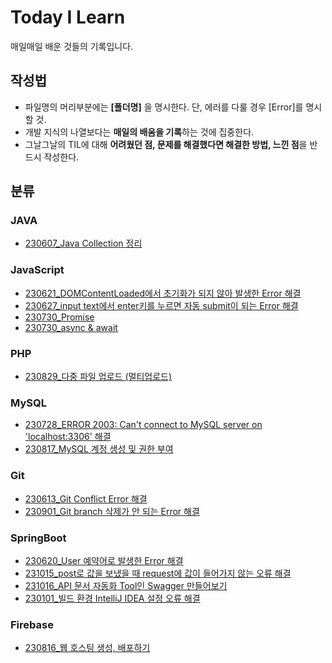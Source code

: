 # Today I Learn
매일매일 배운 것들의 기록입니다.

## 작성법
- 파일명의 머리부분에는 **[폴더명]** 을 명시한다. 단, 에러를 다룰 경우 [Error]를 명시할 것.
- 개발 지식의 나열보다는 **매일의 배움을 기록**하는 것에 집중한다.
- 그날그날의 TIL에 대해 **어려웠던 점, 문제를 해결했다면 해결한 방법, 느낀 점**을 반드시 작성한다.

## 분류

### JAVA
- [230607_Java Collection 정리](https://github.com/haeunNoh06/TIL/blob/main/JAVA/%5BJAVA%5D%20Collection.md)


### JavaScript
- [230621_DOMContentLoaded에서 초기화가 되지 않아 발생한 Error 해결](https://github.com/haeunNoh06/TIL/blob/main/JavaScript/%5Berror%5DCannot%20read%20properties%20of%20null%20(reading%20'addEventListener').md)
- [230627_input text에서 enter키를 누르면 자동 submit이 되는 Error 해결](https://github.com/haeunNoh06/TIL/blob/main/JavaScript/%5BError%5Denter%ED%82%A4%EB%A5%BC%20%EB%88%84%EB%A5%B4%EB%A9%B4%20%EC%9E%90%EB%8F%99%20submit%EB%90%98%EB%8A%94%20%EC%97%90%EB%9F%AC.md)
- [230730_Promise](https://github.com/haeunNoh06/TIL/blob/main/JavaScript/%5BJavaScript%5D%20Promise.md)
- [230730_async & await](https://github.com/haeunNoh06/TIL/blob/main/JavaScript/%5BJavaScript%5D%20async%20%26%20await.md)

### PHP
- [230829_다중 파일 업로드 (멀티업로드)](https://github.com/haeunNoh06/TIL/blob/main/PHP/%5BPHP%5D%20%EB%8B%A4%EC%A4%91%20%ED%8C%8C%EC%9D%BC%20%EB%82%B4%20%EC%BB%B4%ED%93%A8%ED%84%B0%EC%97%90%20%EC%97%85%EB%A1%9C%EB%93%9C%ED%95%98%EA%B8%B0.md)

### MySQL
- [230728_ERROR 2003: Can't connect to MySQL server on 'localhost:3306' 해결](https://github.com/haeunNoh06/TIL/blob/main/DataBase/MySQL/%5Berror%5D%20Can't%20connect%20to%20MySQL%20server%20on.md)
- [230817_MySQL 계정 생성 및 권한 부여](https://github.com/haeunNoh06/TIL/blob/main/DataBase/MySQL/%5BMySQL%5D%20mysql%20%EA%B3%84%EC%A0%95%20%EC%83%9D%EC%84%B1%20%EB%B0%8F%20%EA%B6%8C%ED%95%9C%20%EB%B6%80%EC%97%AC.md)

### Git
- [230613_Git Conflict Error 해결](https://github.com/haeunNoh06/TIL/blob/main/Git/%5Bgit%5D%20Conflict%20Error.md)
- [230901_Git branch 삭제가 안 되는 Error 해결](https://github.com/haeunNoh06/TIL/blob/main/Git/%5Berror%5D%20git%20branch%EA%B0%80%20%EC%82%AD%EC%A0%9C%EB%90%98%EC%A7%80%20%EC%95%8A%EC%9D%84%20%EB%95%8C.md)

### SpringBoot
- [230620_User 예약어로 발생한 Error 해결](https://github.com/haeunNoh06/TIL/blob/main/SpringBoot/%5Berror%5D%20org.h2.jdbc.JdbcSQLSyntaxErrorException.md)
- [231015_post로 값을 보냈을 때 request에 값이 들어가지 않는 오류 해결](https://github.com/haeunNoh06/TIL/blob/main/SpringBoot/%5Berror%5D%20post%EB%A1%9C%20%EA%B0%92%EC%9D%84%20%EB%B3%B4%EB%83%88%EC%9D%84%20%EB%95%8C%20request%EC%97%90%20%EA%B0%92%EC%9D%B4%20%EB%93%A4%EC%96%B4%EA%B0%80%EC%A7%80%20%EC%95%8A%EB%8A%94%20%EC%98%A4%EB%A5%98.md)
- [231016_API 문서 자동화 Tool인 Swagger 만들어보기](https://github.com/haeunNoh06/TIL/blob/main/SpringBoot/%5BSpringBoot%5D%20API%20%EB%AC%B8%EC%84%9C%20%EC%9E%90%EB%8F%99%ED%99%94%20Tool%EC%9D%B8%20Swagger%20%EB%A7%8C%EB%93%A4%EC%96%B4%EB%B3%B4%EA%B8%B0.md)
- [230101_빌드 환경 IntelliJ IDEA 설정 오류 해결](https://github.com/haeunNoh06/TIL/blob/main/SpringBoot/%5Berror%5D%EB%B9%8C%EB%93%9C%20%ED%99%98%EA%B2%BD%20IntelliJ%20IDEA%20%EC%84%A4%EC%A0%95%20%EC%98%A4%EB%A5%98.md)


### Firebase
- [230816_웹 호스팅 생성, 배포하기](https://github.com/haeunNoh06/TIL/blob/main/Firebase/%5BFirebase%5D%20%EC%9B%B9%20%ED%98%B8%EC%8A%A4%ED%8C%85%20%EC%83%9D%EC%84%B1%2C%20%EB%B0%B0%ED%8F%AC%ED%95%98%EA%B8%B0.md)